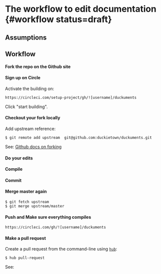 # The workflow to edit documentation  {#workflow status=draft}

## Assumptions

## Workflow

#### Fork the repo on the Github site

#### Sign up on Circle

Activate the building on:

```
https://circleci.com/setup-project/gh/![username]/duckuments
```

Click "start building".

#### Checkout your fork locally

Add upstream reference:

```
$ git remote add upstream  git@github.com:duckietown/duckuments.git
```

See: [Github docs on forking](https://help.github.com/articles/syncing-a-fork/) 

#### Do your edits

#### Compile 

#### Commit

#### Merge master again

```
$ git fetch upstream
$ git merge upstream/master
```

#### Push and Make sure everything compiles

```
https://circleci.com/gh/![username]/duckuments
```

#### Make a pull request

Create a pull request from the command-line using [`hub`](#hub):

```
$ hub pull-request
```

See: [](#hub)

